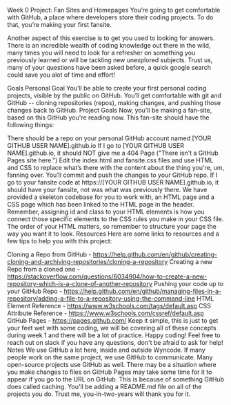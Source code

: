 Week 0 Project: Fan Sites and Homepages
You’re going to get comfortable with GitHub, a place where developers store their coding projects. To do that, you’re making your first fansite.

Another aspect of this exercise is to get you used to looking for answers. There is an incredible wealth of coding knowledge out there in the wild, many times you will need to look for a refresher on something you previously learned or will be tackling new unexplored subjects. Trust us, many of your questions have been asked before, a quick google search could save you alot of time and effort!

Goals
Personal Goal
You’ll be able to create your first personal coding projects, visible by the public on GitHub.
You’ll get comfortable with git and GitHub -- cloning repositories (repos), making changes, and pushing those changes back to GitHub.
Project Goals
Now, you’ll be making a fan-site, based on this GitHub you're reading now. This fan-site should have the following things:

There should be a repo on your personal GitHub account named [YOUR GITHUB USER NAME].github.io
If I go to [YOUR GITHUB USER NAME].github.io, it should NOT give me a 404 Page ("There isn't a GitHub Pages site here.")
Edit the index.html and fansite.css files and use HTML and CSS to replace what’s there with the content about the thing you're, um, fanning over. You’ll commit and push the changes to your GitHub repo.
If I go to your fansite code at https://[YOUR GITHUB USER NAME].github.io, it should have your fansite, not was what was previously there.
We have provided a skeleton codebase for you to work with, an HTML page and a CSS page which has been linked to the HTML page in the header.
Remember, assigning id and class to your HTML elements is how you connect those specific elements to the CSS rules you make in your CSS file.
The order of your HTML matters, so remember to structure your page the way you want it to look.
Resources
Here are some links to resources and a few tips to help you with this project:

Cloning a Repo from GitHub - https://help.github.com/en/github/creating-cloning-and-archiving-repositories/cloning-a-repository
Creating a new Repo from a cloned one - https://stackoverflow.com/questions/6034904/how-to-create-a-new-repository-which-is-a-clone-of-another-repository
Pushing your code up to your GitHub Repo - https://help.github.com/en/github/managing-files-in-a-repository/adding-a-file-to-a-repository-using-the-command-line
HTML Element Reference - https://www.w3schools.com/tags/default.asp
CSS Attribute Reference - https://www.w3schools.com/cssref/default.asp
GitHub Pages - https://pages.github.com/
Keep it simple, this is just to get your feet wet with some coding, we will be covering all of these concepts during week 1 and there will be a lot of practice.
Happy coding! Feel free to reach out on slack if you have any questions, don't be afraid to ask for help!
Notes
We use GitHub a lot here, inside and outside Wyncode. If many people work on the same project, we use GitHub to communicate. Many open-source projects use GitHub as well.
There may be a situation where you make changes to files on GitHub Pages may take some time for it to appear if you go to the URL on GitHub. This is because of something GitHub does called caching.
You'll be adding a README.md file on all of the projects you do. Trust me, you-in-two-years will thank you for it.